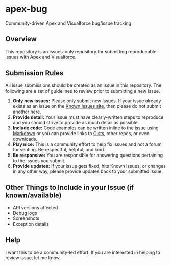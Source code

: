 apex-bug
========

Community-driven Apex and Visualforce bug/issue tracking

## Overview

This repository is an issues-only repository for submitting reproducable issues with Apex and Visualforce.

## Submission Rules

All issue submissions should be created as an issue in this repository. The following are a set of guidelines to review prior to submitting a new issue.

1. **Only new issues:** Please only submit new issues. If your issue already exists as an issue on the [Known Issues site](https://success.salesforce.com/issues_index), then please do not submit another here.
2. **Provide detail:** Your issue must have clearly-written steps to reproduce and you should strive to provide as much detail as possible.
3. **Include code:** Code examples can be written inline to the issue using [Markdown](https://help.github.com/articles/github-flavored-markdown) or you can provide links to [Gists](https://gist.github.com/), other repos, or even downloads.
4. **Play nice:** This is a community effort to help fix issues and not a forum for venting. Be respectful, helpful, and kind.
5. **Be responsive:** You are responsible for answering questions pertaining to the issues you submit.
6. **Provide updates:** If your issue gets fixed, hits Known Issues, or changes in any other way, please provide updates back to your submitted issue.

## Other Things to Include in your Issue (if known/available)

* API versions affected
* Debug logs
* Screenshots
* Exception details

## Help

I want this to be a community-led effort. If you are interested in helping to review issue, let me know.
